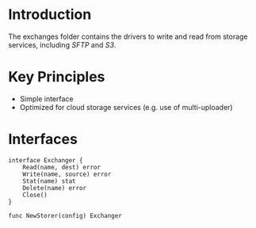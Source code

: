 # Introduction
The exchanges folder contains the drivers to write and read from storage services, including _SFTP_ and _S3_.

# Key Principles
- Simple interface
- Optimized for cloud storage services (e.g. use of multi-uploader)

# Interfaces

    interface Exchanger {
        Read(name, dest) error
        Write(name, source) error
        Stat(name) stat
        Delete(name) error
        Close()
    }

    func NewStorer(config) Exchanger



